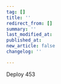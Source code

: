 ```yaml
---
tag: []
title: ''
redirect_from: []
summary: ''
last_modified_at: 
published_at: 
new_article: false
changelog: ''

---
```

Deploy 453